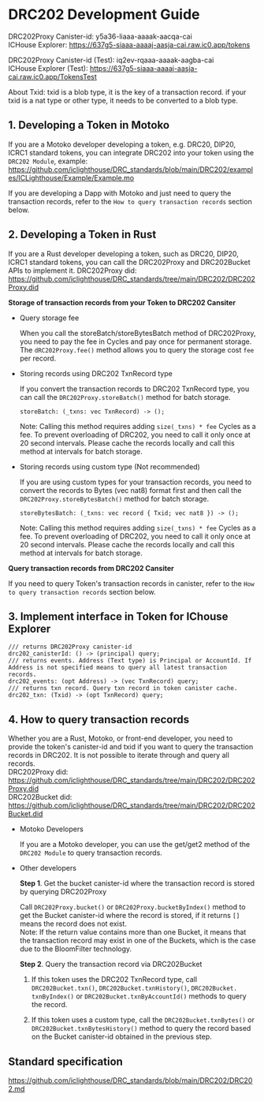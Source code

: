 # DRC202 Development Guide

DRC202Proxy Canister-id: y5a36-liaaa-aaaak-aacqa-cai  
ICHouse Explorer: https://637g5-siaaa-aaaaj-aasja-cai.raw.ic0.app/tokens

DRC202Proxy Canister-id (Test): iq2ev-rqaaa-aaaak-aagba-cai  
ICHouse Explorer (Test): https://637g5-siaaa-aaaaj-aasja-cai.raw.ic0.app/TokensTest

About Txid: txid is a blob type, it is the key of a transaction record. if your txid is a nat type or other type, it needs to be converted to a blob type.

## 1. Developing a Token in Motoko

If you are a Motoko developer developing a token, e.g. DRC20, DIP20, ICRC1 standard tokens, you can integrate DRC202 into your token using the `DRC202 Module`, example: https://github.com/iclighthouse/DRC_standards/blob/main/DRC202/examples/ICLighthouse/Example/Example.mo   

If you are developing a Dapp with Motoko and just need to query the transaction records, refer to the `How to query transaction records` section below.

## 2. Developing a Token in Rust

If you are a Rust developer developing a token, such as DRC20, DIP20, ICRC1 standard tokens, you can call the DRC202Proxy and DRC202Bucket APIs to implement it.
DRC202Proxy did: https://github.com/iclighthouse/DRC_standards/tree/main/DRC202/DRC202Proxy.did   

**Storage of transaction records from your Token to DRC202 Cansiter**

- Query storage fee

    When you call the storeBatch/storeBytesBatch method of DRC202Proxy, you need to pay the fee in Cycles and pay once for permanent storage. The `dRC202Proxy.fee()` method allows you to query the storage cost `fee` per record.

- Storing records using DRC202 TxnRecord type

    If you convert the transaction records to DRC202 TxnRecord type, you can call the `DRC202Proxy.storeBatch()` method for batch storage.
    ```
    storeBatch: (_txns: vec TxnRecord) -> ();
    ```
    Note: Calling this method requires adding `size(_txns) * fee` Cycles as a fee. To prevent overloading of DRC202, you need to call it only once at 20 second intervals. Please cache the records locally and call this method at intervals for batch storage.

- Storing records using custom type (Not recommended)

    If you are using custom types for your transaction records, you need to convert the records to Bytes (vec nat8) format first and then call the `DRC202Proxy.storeBytesBatch()` method for batch storage.
    ```
    storeBytesBatch: (_txns: vec record { Txid; vec nat8 }) -> ();
    ```
    Note: Calling this method requires adding `size(_txns) * fee` Cycles as a fee. To prevent overloading of DRC202, you need to call it only once at 20 second intervals. Please cache the records locally and call this method at intervals for batch storage.

**Query transaction records from DRC202 Cansiter**

If you need to query Token's transaction records in canister, refer to the `How to query transaction records` section below.

## 3. Implement interface in Token for IChouse Explorer

```
/// returns DRC202Proxy canister-id
drc202_canisterId: () -> (principal) query;
/// returns events. Address (Text type) is Principal or AccountId. If Address is not specified means to query all latest transaction records.
drc202_events: (opt Address) -> (vec TxnRecord) query;
/// returns txn record. Query txn record in token canister cache.
drc202_txn: (Txid) -> (opt TxnRecord) query;
```

## 4. How to query transaction records

Whether you are a Rust, Motoko, or front-end developer, you need to provide the token's canister-id and txid if you want to query the transaction records in DRC202. It is not possible to iterate through and query all records.  
DRC202Proxy did: https://github.com/iclighthouse/DRC_standards/tree/main/DRC202/DRC202Proxy.did   
DRC202Bucket did: https://github.com/iclighthouse/DRC_standards/tree/main/DRC202/DRC202Bucket.did   

- Motoko Developers

    If you are a Motoko developer, you can use the get/get2 method of the `DRC202 Module` to query transaction records.

- Other developers

    **Step 1**. Get the bucket canister-id where the transaction record is stored by querying DRC202Proxy

    Call `DRC202Proxy.bucket()` or `DRC202Proxy.bucketByIndex()` method to get the Bucket canister-id where the record is stored, if it returns `[]` means the record does not exist.  
    Note: If the return value contains more than one Bucket, it means that the transaction record may exist in one of the Buckets, which is the case due to the BloomFilter technology.

    **Step 2**. Query the transaction record via DRC202Bucket

    1) If this token uses the DRC202 TxnRecord type, call `DRC202Bucket.txn()`, `DRC202Bucket.txnHistory()`, `DRC202Bucket. txnByIndex()` or `DRC202Bucket.txnByAccountId()` methods to query the record.

    2) If this token uses a custom type, call the `DRC202Bucket.txnBytes()` or `DRC202Bucket.txnBytesHistory()` method to query the record based on the Bucket canister-id obtained in the previous step.

## Standard specification

https://github.com/iclighthouse/DRC_standards/blob/main/DRC202/DRC202.md